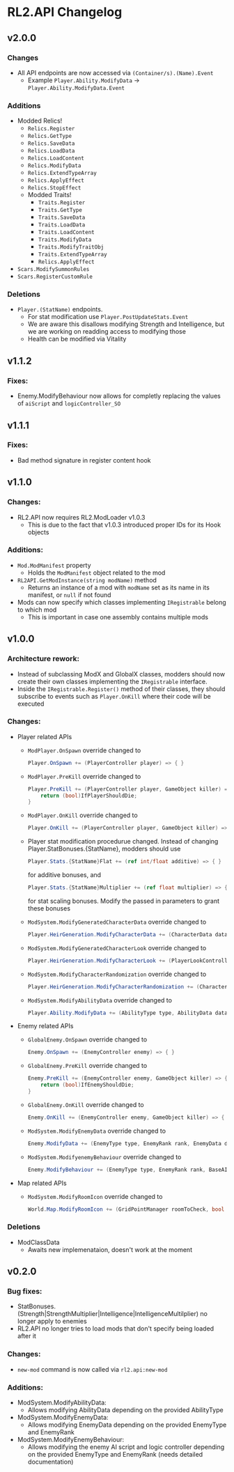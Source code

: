 # RL2.API Changelog

## v2.0.0
### Changes
- All API endpoints are now accessed via `(Container/s).(Name).Event`
    - Example `Player.Ability.ModifyData` -> `Player.Ability.ModifyData.Event`

### Additions
- Modded Relics!
    - `Relics.Register`
    - `Relics.GetType`
    - `Relics.SaveData`
    - `Relics.LoadData`
    - `Relics.LoadContent`
    - `Relics.ModifyData`
    - `Relics.ExtendTypeArray`
    - `Relics.ApplyEffect`
    - `Relics.StopEffect`
  - Modded Traits!
    - `Traits.Register`
    - `Traits.GetType`
    - `Traits.SaveData`
    - `Traits.LoadData`
    - `Traits.LoadContent`
    - `Traits.ModifyData`
    - `Traits.ModifyTraitObj`
    - `Traits.ExtendTypeArray`
    - `Relics.ApplyEffect`
- `Scars.ModifySummonRules`
- `Scars.RegisterCustomRule`

### Deletions
- `Player.(StatName)` endpoints.
    - For stat modification use `Player.PostUpdateStats.Event`
    - We are aware this disallows modifying Strength and Intelligence, but we are working on readding access to modifying those
    - Health can be modified via Vitality

## v1.1.2
### Fixes:
- Enemy.ModifyBehaviour now allows for completly replacing the values of `aiScript` and `logicController_SO`

## v1.1.1
### Fixes:
- Bad method signature in register content hook

## v1.1.0
### Changes:
- RL2.API now requires RL2.ModLoader v1.0.3
  - This is due to the fact that v1.0.3 introduced proper IDs for its Hook objects

### Additions:
- `Mod.ModManifest` property
  - Holds the `ModManifest` object related to the mod
- `RL2API.GetModInstance(string modName)` method
  - Returns an instance of a mod with `modName` set as its name in its manifest, or `null` if not found
- Mods can now specify which classes implementing `IRegistrable` belong to which mod
  - This is important in case one assembly contains multiple mods

## v1.0.0
### Architecture rework:
- Instead of subclassing ModX and GlobalX classes, modders should now create their own classes implementing the `IRegistrable` interface.
- Inside the `IRegistrable.Register()` method of their classes, they should subscribe to events such as `Player.OnKill` where their code will be executed

### Changes:
- Player related APIs
	- `ModPlayer.OnSpawn` override changed to
		```cs
		Player.OnSpawn += (PlayerController player) => { }
		```

	- `ModPlayer.PreKill` override changed to
		```cs
		Player.PreKill += (PlayerController player, GameObject killer) => { 
			return (bool)IfPlayerShouldDie;
		}
		```

	- `ModPlayer.OnKill` override changed to
		```cs
		Player.OnKill += (PlayerController player, GameObject killer) => { }
		```

	- Player stat modification procedurue changed. Instead of changing Player.StatBonuses.{StatName}, modders should use
		```cs
		Player.Stats.{StatName}Flat += (ref int/float additive) => { }
		```
		for additive bonuses, and 
		```cs
		Player.Stats.{StatName}Multiplier += (ref float multiplier) => { }
		```
		for stat scaling bonuses. Modify the passed in parameters to grant these bonuses

	- `ModSystem.ModifyGeneratedCharacterData` override changed to
		```cs
		Player.HeirGeneration.ModifyCharacterData += (CharacterData data, bool classLocked, bool spellLocked) => { }
		```

	- `ModSystem.ModifyGeneratedCharacterLook` override changed to
		```cs
		Player.HeirGeneration.ModifyCharacterLook += (PlayerLookController lookData, CharacterData data) => { }
		```

	- `ModSystem.ModifyCharacterRandomization` override changed to
		```cs
		Player.HeirGeneration.ModifyCharacterRandomization += (CharacterData data) => { }
		```
		
	- `ModSystem.ModifyAbilityData` override changed to
		```cs
		Player.Ability.ModifyData += (AbilityType type, AbilityData data) => { }
		```
- Enemy related APIs
	- `GlobalEnemy.OnSpawn` override changed to
		```cs
		Enemy.OnSpawn += (EnemyController enemy) => { }
		```
		
	- `GlobalEnemy.PreKill` override changed to
		```cs
		Enemy.PreKill += (EnemyController enemy, GameObject killer) => {
			return (bool)IfEnemyShouldDie;
		}
		```
		
	- `GlobalEnemy.OnKill` override changed to
		```cs
		Enemy.OnKill += (EnemyController enemy, GameObject killer) => { }
		```
		
	- `ModSystem.ModifyEnemyData` override changed to
		```cs
		Enemy.ModifyData += (EnemyType type, EnemyRank rank, EnemyData data) => { }
		```
		
	- `ModSystem.ModifyenemyBehaviour` override changed to
		```cs
		Enemy.ModifyBehaviour += (EnemyType type, EnemyRank rank, BaseAIScript aiScript, LogicController_SO logicController_SO) => { }
		```

- Map related APIs
	- `ModSystem.ModifyRoomIcon` override changed to
		```cs
		World.Map.ModifyRoomIcon += (GridPointManager roomToCheck, bool getUsed, bool isMergeRoom) => { }
		```

### Deletions
- ModClassData
	- Awaits new implemenataion, doesn't work at the moment

## v0.2.0
### Bug fixes:
- StatBonuses.(Strength|StrengthMultiplier|Intelligence|IntelligenceMultilplier) no longer apply to enemies
- RL2.API no longer tries to load mods that don't specify being loaded after it
### Changes:
- `new-mod` command is now called via `rl2.api:new-mod`
### Additions:
- ModSystem.ModifyAbilityData:
	- Allows modifying AbilityData depending on the provided AbilityType
- ModSystem.ModifyEnemyData:
	- Allows modifying EnemyData depending on the provided EnemyType and EnemyRank
- ModSystem.ModifyEnemyBehaviour:
	- Allows modifying the enemy AI script and logic controller depending on the provided EnemyType and EnemyRank (needs detailed documentation)
